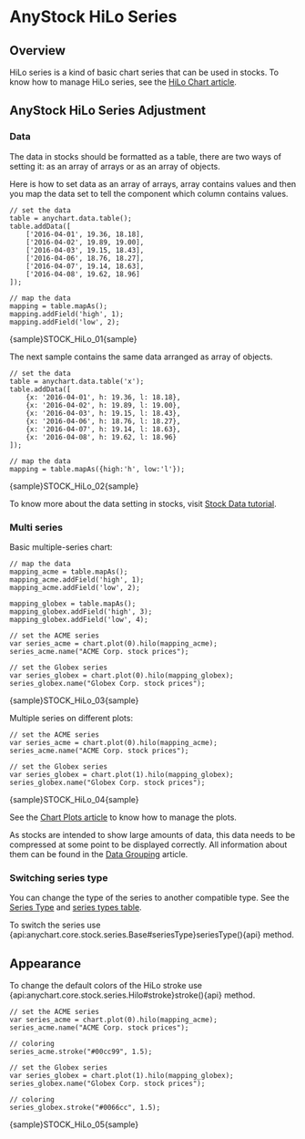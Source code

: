 # AnyStock HiLo Series

## Overview

HiLo series is a kind of basic chart series that can be used in stocks. To know how to manage HiLo series, see the [HiLo Chart article](../../Basic_Charts/HiLo_Chart).

## AnyStock HiLo Series Adjustment

### Data

The data in stocks should be formatted as a table, there are two ways of setting it: as an array of arrays or as an array of objects. 

Here is how to set data as an array of arrays, array contains values and then you map the data set to tell the component which column contains values.

```
// set the data
table = anychart.data.table();
table.addData([
    ['2016-04-01', 19.36, 18.18],
    ['2016-04-02', 19.89, 19.00],
    ['2016-04-03', 19.15, 18.43],
    ['2016-04-06', 18.76, 18.27],
    ['2016-04-07', 19.14, 18.63],
    ['2016-04-08', 19.62, 18.96]
]);
    
// map the data
mapping = table.mapAs();
mapping.addField('high', 1);
mapping.addField('low', 2);
```

{sample}STOCK\_HiLo\_01{sample}

The next sample contains the same data arranged as array of objects.

```
// set the data
table = anychart.data.table('x');
table.addData([
    {x: '2016-04-01', h: 19.36, l: 18.18},
    {x: '2016-04-02', h: 19.89, l: 19.00},
    {x: '2016-04-03', h: 19.15, l: 18.43},
    {x: '2016-04-06', h: 18.76, l: 18.27},
    {x: '2016-04-07', h: 19.14, l: 18.63},
    {x: '2016-04-08', h: 19.62, l: 18.96}
]);
    
// map the data
mapping = table.mapAs({high:'h', low:'l'});
```

{sample}STOCK\_HiLo\_02{sample}

To know more about the data setting in stocks, visit [Stock Data tutorial](../Data). 

### Multi series

Basic multiple-series chart:

```
// map the data
mapping_acme = table.mapAs();
mapping_acme.addField('high', 1);
mapping_acme.addField('low', 2);

mapping_globex = table.mapAs();
mapping_globex.addField('high', 3);
mapping_globex.addField('low', 4);

// set the ACME series
var series_acme = chart.plot(0).hilo(mapping_acme);
series_acme.name("ACME Corp. stock prices");

// set the Globex series
var series_globex = chart.plot(0).hilo(mapping_globex);
series_globex.name("Globex Corp. stock prices");
```

{sample}STOCK\_HiLo\_03{sample}

Multiple series on different plots:

```
// set the ACME series
var series_acme = chart.plot(0).hilo(mapping_acme);
series_acme.name("ACME Corp. stock prices");

// set the Globex series
var series_globex = chart.plot(1).hilo(mapping_globex);
series_globex.name("Globex Corp. stock prices");
```

{sample}STOCK\_HiLo\_04{sample}

See the [Chart Plots article](../Chart_Plots) to know how to manage the plots.

As stocks are intended to show large amounts of data, this data needs to be compressed at some point to be displayed correctly. All information about them can be found in the [Data Grouping](../Data_Grouping) article.

### Switching series type

You can change the type of the series to another compatible type. See the [Series Type](Series_Type) and [series types table](Supported_Series#list_of_supported_series).

To switch the series use {api:anychart.core.stock.series.Base#seriesType}seriesType(){api} method.

##  Appearance

To change the default colors of the HiLo stroke use {api:anychart.core.stock.series.Hilo#stroke}stroke(){api} method.

```
// set the ACME series
var series_acme = chart.plot(0).hilo(mapping_acme);
series_acme.name("ACME Corp. stock prices");

// coloring
series_acme.stroke("#00cc99", 1.5);

// set the Globex series
var series_globex = chart.plot(1).hilo(mapping_globex);
series_globex.name("Globex Corp. stock prices");

// coloring
series_globex.stroke("#0066cc", 1.5);
```

{sample}STOCK\_HiLo\_05{sample}
 
